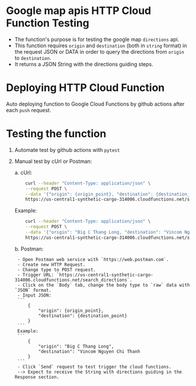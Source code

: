 # Google map apis HTTP Cloud Function Testing
- The function's purpose is for testing the google map `directions` api.
- This function requires `origin` and `destination` (both in `string` format) in the request JSON or DATA in order to query the directions from `origin` to `destination`. 
- It returns a JSON String with the directions guiding steps.
# Deploying HTTP Cloud Function
Auto deploying function to Google Cloud Functions by github actions after each `push` request.

# Testing the function
1. Automate test by github actions with `pytest`
2. Manual test by cUrl or Postman:

    a. cUrl:
    ```bash
        curl --header "Content-Type: application/json" \
        --request POST \
        --data '{"origin": {origin_point}, "destination": {destination_point}}' \
        https://us-central1-synthetic-cargo-314006.cloudfunctions.net/search_directions
    ```
    Example:
    ```bash
        curl --header "Content-Type: application/json" \
        --request POST \
        --data '{"origin": "Big C Thang Long, "destination": "Vincom Nguyen Chi Thanh}' \
        https://us-central1-synthetic-cargo-314006.cloudfunctions.net/search_directions
    ```

    b. Postman:

        - Open Postman web service with `https://web.postman.com`.
        - Create new HTTP Request.
        - Change type to POST request.
        - Trigger URL: `https://us-central1-synthetic-cargo-314006.cloudfunctions.net/search_directions`.
        - Click on the `Body` tab, change the body type to `raw` data with `JSON` format.
        - Input JSON: 
        ```
            {
                "origin": {origin_point},
                "destination": {destination_point}
            }
        ```
        Example:
        ```
            {
                "origin": "Big C Thang Long",
                "destination": "Vincom Nguyen Chi Thanh
            }
        ```
        - Click `Send` request to test trigger the cloud functions.
        --> Expect to receive the String with directions guiding in the Response section.